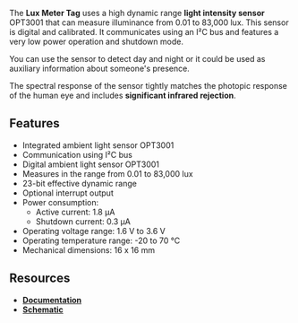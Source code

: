 The **Lux Meter Tag** uses a high dynamic range **light intensity sensor** OPT3001 that can measure illuminance from 0.01 to 83,000 lux. This sensor is digital and calibrated. It communicates using an I²C bus and features a very low power operation and shutdown mode.

You can use the sensor to detect day and night or it could be used as auxiliary information about someone's presence.

The spectral response of the sensor tightly matches the photopic response of the human eye and includes **significant infrared rejection**.

## Features

* Integrated ambient light sensor OPT3001
* Communication using I²C bus
* Digital ambient light sensor OPT3001
* Measures in the range from 0.01 to 83,000 lux
* 23-bit effective dynamic range
* Optional interrupt output
* Power consumption:
    * Active current: 1.8 µA
    * Shutdown current: 0.3 µA
* Operating voltage range: 1.6 V to 3.6 V
* Operating temperature range: -20 to 70 °C
* Mechanical dimensions: 16 x 16 mm

## Resources

* [**Documentation**](https://www.bigclown.com/doc/hardware/about-lux-meter-tag/)
* [**Schematic**](https://github.com/bigclownlabs/bc-hardware/tree/master/out/bc-tag-lux-meter)
